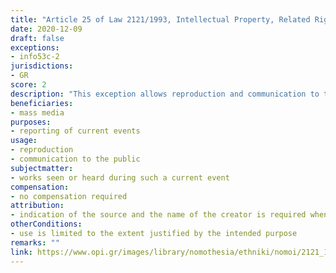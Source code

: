 ```yaml
---
title: "Article 25 of Law 2121/1993, Intellectual Property, Related Rights and Cultural Issues (updated up to the Law 4672/2020)"
date: 2020-12-09 
draft: false
exceptions:
- info53c-2
jurisdictions:
- GR
score: 2
description: "This exception allows reproduction and communication to the public for the purpose of reporting current events by mass media, of works seen or heard during such an event. The reproduction and dissemination to the public must, when possible, be accompanied by the indication of the source and the name of the creator." 
beneficiaries:
- mass media
purposes: 
- reporting of current events
usage:
- reproduction 
- communication to the public
subjectmatter:
- works seen or heard during such a current event
compensation:
- no compensation required
attribution: 
- indication of the source and the name of the creator is required when possible
otherConditions: 
- use is limited to the extent justified by the intended purpose
remarks: ""
link: https://www.opi.gr/images/library/nomothesia/ethniki/nomoi/2121_1993_en.pdf
---
```

